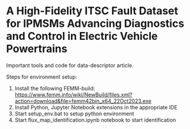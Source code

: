 # A High-Fidelity ITSC Fault Dataset for IPMSMs Advancing Diagnostics and Control in Electric Vehicle Powertrains

Important tools and code for data-descriptor article.

Steps for environment setup:
1. Install the following FEMM-build: https://www.femm.info/wiki/NewBuild/files.xml?action=download&file=femm42bin_x64_22Oct2023.exe
2. Install Python, Jupyter Notebook extensions in the appropriate IDE 
3. Start setup_env.bat to setup python environment 
4. Start flux_map_identification.ipynb notebook to start identification

